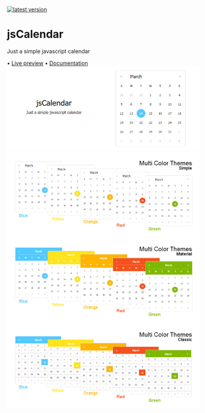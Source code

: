 [![latest version](https://img.shields.io/badge/latest%20version-v1.2-green.svg?style=flat-square)](https://github.com/GramThanos/jsCalendar/releases/latest)

# jsCalendar
Just a simple javascript calendar

• [Live preview](https://gramthanos.github.io/jsCalendar/) • [Documentation](https://gramthanos.github.io/jsCalendar/docs.html)
![preview 1](preview/preview_1.png)
![preview 3](preview/preview_2.png)
![preview 4](preview/preview_3.png)
![preview 5](preview/preview_4.png)
